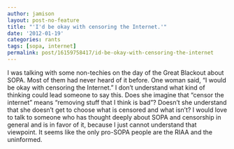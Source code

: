 ```yaml
---
author: jamison
layout: post-no-feature
title: "'I'd be okay with censoring the Internet.'"
date: '2012-01-19'
categories: rants
tags: [sopa, internet]
permalink: post/16159758417/id-be-okay-with-censoring-the-internet
---
```


I was talking with some non-techies on the day of the Great Blackout
about SOPA. Most of them had never heard of it before. One woman said,
“I would be okay with censoring the Internet.” I don’t understand what
kind of thinking could lead someone to say this. Does she imagine that
“censor the internet” means “removing stuff that I think is bad”?
Doesn’t she understand that she doesn’t get to choose what is censored
and what isn’t? I would love to talk to someone who has thought deeply
about SOPA and censorship in general and is in favor of it, because I
just cannot understand that viewpoint. It seems like the only pro-SOPA
people are the RIAA and the uninformed.
